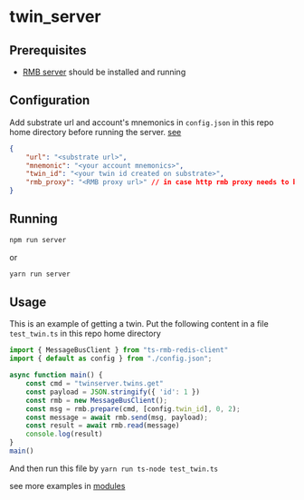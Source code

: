 # twin_server

## Prerequisites

- [RMB server](https://github.com/threefoldtech/go-rmb) should be installed and running

## Configuration

Add substrate url and account's mnemonics in `config.json` in this repo home directory before running the server. [see](./test_setup.md#create-twin)

```json
{
    "url": "<substrate url>",
    "mnemonic": "<your account mnemonics>",
    "twin_id": "<your twin id created on substrate>",
    "rmb_proxy": "<RMB proxy url>" // in case http rmb proxy needs to be used
}
```

## Running

```bash
npm run server
```

or

```bash
yarn run server
```

## Usage

This is an example of getting a twin.
Put the following content in a file `test_twin.ts` in this repo home directory

```ts
import { MessageBusClient } from "ts-rmb-redis-client"
import { default as config } from "./config.json";

async function main() {
    const cmd = "twinserver.twins.get"
    const payload = JSON.stringify({ 'id': 1 })
    const rmb = new MessageBusClient();
    const msg = rmb.prepare(cmd, [config.twin_id], 0, 2);
    const message = await rmb.send(msg, payload);
    const result = await rmb.read(message)
    console.log(result)
}
main()
```

And then run this file by `yarn run ts-node test_twin.ts`

see more examples in [modules](./module.md)
